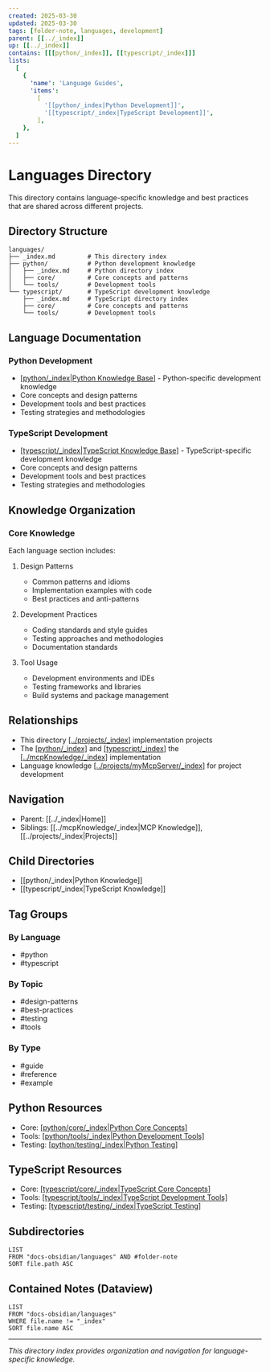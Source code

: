 ```yaml
---
created: 2025-03-30
updated: 2025-03-30
tags: [folder-note, languages, development]
parent: [[../_index]]
up: [[../_index]]
contains: [[[python/_index]], [[typescript/_index]]]
lists:
  [
    {
      'name': 'Language Guides',
      'items':
        [
          '[[python/_index|Python Development]]',
          '[[typescript/_index|TypeScript Development]]',
        ],
    },
  ]
---
```


# Languages Directory

This directory contains language-specific knowledge and best practices that are shared across different projects.

## Directory Structure

```
languages/
├── _index.md         # This directory index
├── python/           # Python development knowledge
│   ├── _index.md     # Python directory index
│   ├── core/         # Core concepts and patterns
│   └── tools/        # Development tools
└── typescript/       # TypeScript development knowledge
    ├── _index.md     # TypeScript directory index
    ├── core/         # Core concepts and patterns
    └── tools/        # Development tools
```

## Language Documentation

### Python Development

- [[python/_index|Python Knowledge Base]](defines) - Python-specific development knowledge
- Core concepts and design patterns
- Development tools and best practices
- Testing strategies and methodologies

### TypeScript Development

- [[typescript/_index|TypeScript Knowledge Base]](defines) - TypeScript-specific development knowledge
- Core concepts and design patterns
- Development tools and best practices
- Testing strategies and methodologies

## Knowledge Organization

### Core Knowledge

Each language section includes:

1. Design Patterns

   - Common patterns and idioms
   - Implementation examples with code
   - Best practices and anti-patterns

2. Development Practices

   - Coding standards and style guides
   - Testing approaches and methodologies
   - Documentation standards

3. Tool Usage
   - Development environments and IDEs
   - Testing frameworks and libraries
   - Build systems and package management

## Relationships

- This directory [[../projects/_index]](informs) implementation projects
- The [[python/_index]](supports) and [[typescript/_index]](supports) the [[../mcpKnowledge/_index]](defines) implementation
- Language knowledge [[../projects/myMcpServer/_index]](used_by) for project development

## Navigation

- Parent: [[../_index|Home]]
- Siblings: [[../mcpKnowledge/_index|MCP Knowledge]], [[../projects/_index|Projects]]

## Child Directories

- [[python/_index|Python Knowledge]]
- [[typescript/_index|TypeScript Knowledge]]

## Tag Groups

### By Language

- #python
- #typescript

### By Topic

- #design-patterns
- #best-practices
- #testing
- #tools

### By Type

- #guide
- #reference
- #example

## Python Resources

- Core: [[python/core/_index|Python Core Concepts]](defines)
- Tools: [[python/tools/_index|Python Development Tools]](implements)
- Testing: [[python/testing/_index|Python Testing]](implements)

## TypeScript Resources

- Core: [[typescript/core/_index|TypeScript Core Concepts]](defines)
- Tools: [[typescript/tools/_index|TypeScript Development Tools]](implements)
- Testing: [[typescript/testing/_index|TypeScript Testing]](implements)

## Subdirectories

```dataview
LIST
FROM "docs-obsidian/languages" AND #folder-note
SORT file.path ASC
```

## Contained Notes (Dataview)

```dataview
LIST
FROM "docs-obsidian/languages"
WHERE file.name != "_index"
SORT file.name ASC
```

---

_This directory index provides organization and navigation for language-specific knowledge._

